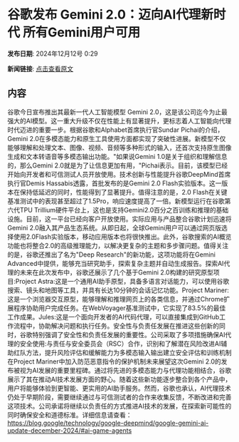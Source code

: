 # 谷歌发布 Gemini 2.0：迈向AI代理新时代 所有Gemini用户可用

**发布日期**: 2024年12月12号 0:29

**新闻链接**: [点击查看原文](https://www.aibase.com/zh/news/13881)

## 内容

谷歌今日宣布推出其最新一代人工智能模型 Gemini 2.0，这是该公司迄今为止最强大的AI模型。这一重大升级不仅在性能上有显著提升，更标志着人工智能向代理时代迈进的重要一步。根据谷歌和Alphabet首席执行官Sundar Pichai的介绍，Gemini 2.0在多模态能力和原生工具使用方面都实现了突破性进展。新模型不仅能够理解和处理文本、图像、视频、音频等多种形式的输入，还首次支持原生图像生成和文本转语音等多模态输出功能。"如果说Gemini 1.0是关于组织和理解信息的，那么Gemini 2.0就是为了让信息更加有用，"Pichai表示。目前，该模型已经开始向开发者和可信测试人员开放使用。技术创新与性能提升谷歌DeepMind首席执行官Demis Hassabis透露，首批发布的是Gemini 2.0 Flash实验版本。这一版本在保持低延迟的同时，性能得到了显著提升。值得注意的是，2.0 Flash在关键基准测试中的表现甚至超过了1.5Pro，响应速度提高了一倍。新模型运行在谷歌第六代TPU Trillium硬件平台上，这也是支持Gemini2.0百分之百训练和推理的基础设施。目前，这一平台已经向客户开放使用。实际应用与产品整合谷歌计划迅速将Gemini 2.0融入其产品生态系统。从即日起，全球Gemini用户可以通过网页版选择使用2.0Flash实验版本，移动应用版本也将很快推出。此外，谷歌搜索的AI概览功能也将整合2.0的高级推理能力，以解决更复杂的主题和多步骤问题。值得关注的是，谷歌还推出了名为"Deep Research"的新功能，这项功能将在Gemini Advanced中提供，能够充当研究助手，探索复杂主题并自动生成报告。探索AI代理的未来在此次发布中，谷歌还展示了几个基于Gemini 2.0构建的研究原型项目:Project Astra:这是一个通用AI助手原型，具备多语言对话能力，可以使用谷歌搜索、镜头和地图等工具，并具有长达10分钟的会话记忆功能。Project Mariner:这是一个浏览器交互原型，能够理解和推理网页上的各类信息，并通过Chrome扩展程序协助用户完成任务。在WebVoyager基准测试中，它实现了83.5%的最佳工作成果。Jules:这是一个面向开发者的AI代码代理，可以直接集成到GitHub工作流程中，协助解决问题和执行任务。安全性与负责任发展在推进这些创新的同时，谷歌特别强调了安全性和负责任发展的重要性。公司采取了多项措施确保AI代理的安全使用:与责任与安全委员会（RSC）合作，识别和了解潜在风险改进AI辅助红队方法，提升风险评估和缓解能力为多模态输入输出建立安全评估和训练机制在Project Mariner中加入防范恶意指令的保护机制未来展望这次Gemini 2.0的发布被视为AI发展的重要里程碑。通过将先进的多模态能力与代理功能相结合，谷歌展示了其在推动AI技术发展方面的野心。随着这些新功能逐步整合到各个产品中，用户将能够体验到更智能、更实用的AI助手服务。然而，谷歌也承认，AI代理技术仍处于早期阶段，需要继续通过与可信测试者的合作来收集反馈，不断改进和完善这项技术。公司承诺将继续以负责任的方式推进AI技术的发展，在探索新可能性的同时确保安全和道德标准。详细信息请查看：https://blog.google/technology/google-deepmind/google-gemini-ai-update-december-2024/#ai-game-agents
